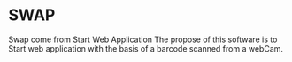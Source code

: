 # SWAP
Swap come from Start Web Application
The propose of this software is to Start web application with the basis of a barcode scanned from a webCam.
